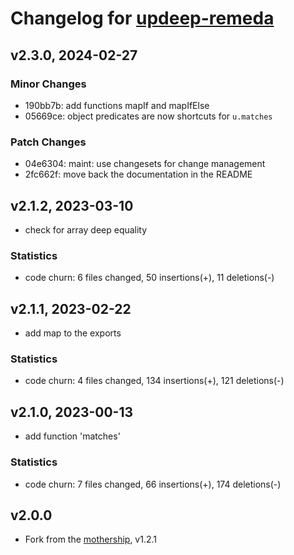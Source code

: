 # Changelog for [updeep-remeda](https://github.com/yanick/updeep-remeda)

## v2.3.0, 2024-02-27

### Minor Changes

- 190bb7b: add functions mapIf and mapIfElse
- 05669ce: object predicates are now shortcuts for `u.matches`

### Patch Changes

- 04e6304: maint: use changesets for change management
- 2fc662f: move back the documentation in the README

## v2.1.2, 2023-03-10

- check for array deep equality

### Statistics

- code churn: 6 files changed, 50 insertions(+), 11 deletions(-)

## v2.1.1, 2023-02-22

- add map to the exports

### Statistics

- code churn: 4 files changed, 134 insertions(+), 121 deletions(-)

## v2.1.0, 2023-00-13

- add function 'matches'

### Statistics

- code churn: 7 files changed, 66 insertions(+), 174 deletions(-)

## v2.0.0

- Fork from the [mothership](github.com/substantial/updeep), v1.2.1
